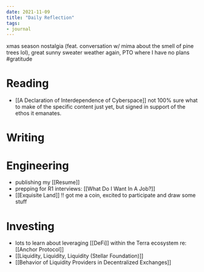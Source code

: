 ```yaml
---
date: 2021-11-09
title: "Daily Reflection"
tags:
- journal
---
```


xmas season nostalgia (feat. conversation w/ mima about the smell of pine trees lol), great sunny sweater weather again, PTO where I have no plans #gratitude

# Reading
- [[A Declaration of Interdependence of Cyberspace]] not 100% sure what to make of the specific content just yet, but signed in support of the ethos it emanates.

# Writing

# Engineering
- publishing my [[Resume]]
- prepping for R1 interviews: [[What Do I Want In A Job?]]
- [[Exquisite Land]] !! got me a coin, excited to participate and draw some stuff

# Investing
- lots to learn about leveraging [[DeFi]] within the Terra ecosystem re: [[Anchor Protocol]]
- [[Liquidity, Liquidity, Liquidity (Stellar Foundation)]]
- [[Behavior of Liquidity Providers in Decentralized Exchanges]]
